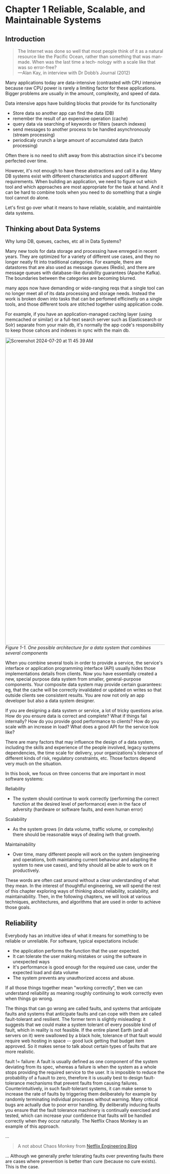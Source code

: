 # Chapter 1 Reliable, Scalable, and Maintainable Systems

## Introduction

> The Internet was done so well that most people think of it as a natural resource like the
Pacific Ocean, rather than something that was man-made. When was the last time a tech‐
nology with a scale like that was so error-free? <br>
—Alan Kay, in interview with Dr Dobb’s Journal (2012)

Many applications today are data-intensive (contrasted with CPU intensive because raw CPU power is rarely a limiting factor for these applications. Bigger problems are usually in the amount, complexity, and speed of data.

Data intensive apps have building blocks that provide for its functionality
- Store data so another app can find the data (DB)
- remember the result of an expensive operation (cache)
- query data via searching of keywords or filters (search indexes)
- send messages to another process to be handled asynchronously (stream processing)
- periodicaly crunch a large amount of accumulated data (batch processing)

Often there is no need to shift away from this abstraction since it's become perfected over time.

However, it's not enough to have these abstractions and call it a day. Many DB systems exist with different characteristics and support different requirements. When building an application, we need to figure out which tool and which approaches are most appropriate for the task at hand. And it can be hard to combine tools when you need to do something that a single tool cannot do alone.

Let's first go over what it means to have reliable, scalable, and maintainble data systems.

## Thinking about Data Systems

Why lump DB, queues, caches, etc all in Data Systems?

Many new tools for data storage and processing have emreged in recent years. They are optimized for a variety of different use cases, and they no longer neatly fit into traditional categories. For example, there are datastores that are also used as message queues (Redis), and there are message queues with database-like durability guarantees (Apache Kafka). The boundaries between the categories are becoming blurred. 

many apps now have demanding or wide-ranging reqs that a single tool can no longer meet all of its data processing and storage needs. Instead the work is broken down into tasks that can be perfomed efficinetly on a single tools, and those different tools are stitched together using application code.

For example, if you have an application-managed caching layer (using memcached or similar) or a full-text search server such as Elasticsearch or Solr) separate from your main db, it's normally the app code's responsibility to keep those cahces and indexes in sync with the main db. 

<img width="967" alt="Screenshot 2024-07-20 at 11 45 39 AM" src="https://github.com/user-attachments/assets/fcd52cbe-4e98-46d3-ae23-4a3206648d52">
<em>Figure 1-1. One possible architecture for a data system that combines several
components</em>

When you combine several tools in order to provide a service, the service's interface or application programming interface (API) usually hides those implementations details from clients. Now you have essentially created a new, special purpose data system from smaller, general-purpose components. Your composite data system may provide certain guarantees: eg, that the cache will be correctly invalidated or updated on writes so that outside clients see consistent results. You are now not only an app developer but also a data system designer.

If you are designing a data system or service, a lot of tricky questions arise. How do you ensure data is correct and complete? What if things fail internally? How do you provide good performance to clients? How do you scale with an increase in load? What does a good API for the service look like?

There are many factors that may influence the design of a data system, including the skills and experience of the people involved, legacy systems dependencies, the time scale for delivery, your organizations's tolerance of different kinds of risk, regulatory constraints, etc. Those factors depend very much on the situation.

In this book, we focus on three concerns that are important in most software systems:

Reliability
- The system should continue to work correctly (performing the correct function at the desired level of performance) even in the face of adversity (hardware or software faults, and even human error)

Scalability
- As the system grows (in data volume, traffic volume, or complexity) there should be reasonable ways of dealing iwth that growth.

Maintainability
- Over time, many different people will work on the system (engineering and operations, both maintaining current behaviour and adapting the system to new use cases), and tehy should all be able to work on it productively.

These words are often cast around without a clear understanding of what they mean. In the interest of thoughtful engineering, we will spend the rest of this chapter exploring ways of thinking about reliability, scalability, and maintainability. Then, in the following chapters, we will look at various techniques, architectures, and algorithms that are used in order to achieve those goals.

## Reliability

Everybody has an intuitive idea of what it means for something to be reliable or unreliable. For software, typical expectations include:

- the application performs the function that the user expected.
- It can tolerate the user making mistakes or using the software in unexpected ways
- It's performance is good enough for the required use case, under the expected load and data volume
- The system prevents any unauthorized access and abuse.

If all those things together mean "working correctly", then we can understand reliability as meaning roughly continuing to work correctly even when things go wrong.

The things that can go wrong are called faults, and systems that anticipate faults and systems that anticipate faults and can cope with them are called fault-tolerant and resilient. The former term is slightly misleading: it suggests that we could make a system tolerant of every possible kind of fault, which in reality is not feasible. If the entire planet Earth (and all servers on it) were swallowed by a black hole, tolerance of that fault would require web hosting in space -- good luck getting that budget item approved. So it makes sense to talk about certain types of faults that are more realistic.

fault != failure: A fault is usually defined as one component of the system deviating from its spec, whereas a failure is when the system as a whole stops providing the required service to the user. It is imposible to reduce the probability of a fuault to zero, therefore it is usually best to design fault-tolerance mechanisms that prevent faults from causing failures. Counterintuitively, in such fault-tolerant systems, it can make sense to increase the rate of faults by triggering them deliberately for example by randomly terminating individual processes without warning. Many critical bugs are actually due to poor error handling. By deliberatly inducing faults you ensure that the fault tolerance machinery is continually exercised and tested, which can increase your confidence that faults will be handled correctly when they occur naturally. The Netflix Chaos Monkey is an example of this approach.

...
> A not about Chaos Monkey from [Netflix Engineering Blog](https://netflixtechblog.com/the-netflix-simian-army-16e57fbab116)


...
Although we generally prefer tolerating faults over preventing faults there are cases where prevention is better than cure (because no cure exists). This is the case. 


